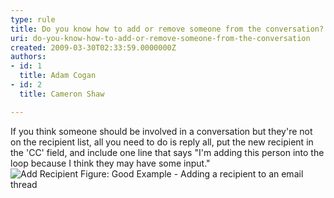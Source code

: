 ```yaml
---
type: rule
title: Do you know how to add or remove someone from the conversation?
uri: do-you-know-how-to-add-or-remove-someone-from-the-conversation
created: 2009-03-30T02:33:59.0000000Z
authors:
- id: 1
  title: Adam Cogan
- id: 2
  title: Cameron Shaw

---
```


 If you think someone should be involved in a conversation but they're not on the recipient list, all you need to do is reply all, put the new recipient in the 'CC' field, and include one line that says "I'm adding this person into the loop because I think they may have some input." <br> ![Add Recipient](/Standards/Communication/RulesToBetterEmail/PublishingImages/AddRecipient.jpg) Figure: Good Example - Adding a recipient to an email thread

